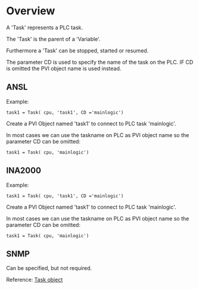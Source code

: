 # Overview

A 'Task' represents a PLC task.

The 'Task' is the parent of a 'Variable'.

Furthermore a 'Task' can be stopped, started or resumed.

The parameter CD is used to specify the name of the task on the PLC.
IF CD is omitted the PVI object name is used instead.

## ANSL

Example:

```
task1 = Task( cpu, 'task1', CD ='mainlogic')
```

Create a PVI Object named 'task1' to connect to PLC task 'mainlogic'.

In most cases we can use the taskname on PLC as PVI object name so the parameter CD can be omitted:
```
task1 = Task( cpu, 'mainlogic')
```


## INA2000

Example:

```
task1 = Task( cpu, 'task1', CD ='mainlogic')
```

Create a PVI Object named 'task1' to connect to PLC task 'mainlogic'.

In most cases we can use the taskname on PLC as PVI object name so the parameter CD can be omitted:
```
task1 = Task( cpu, 'mainlogic')
```


## SNMP

Can be specified, but not required.


Reference: [Task object](../reference/task.md)